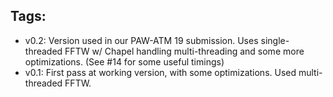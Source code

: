 Tags:
-----

- v0.2: Version used in our PAW-ATM 19 submission. Uses single-threaded FFTW w/ Chapel handling 
        multi-threading and some more optimizations. (See #14 for some useful timings)
- v0.1: First pass at working version, with some optimizations. Used multi-threaded FFTW.

